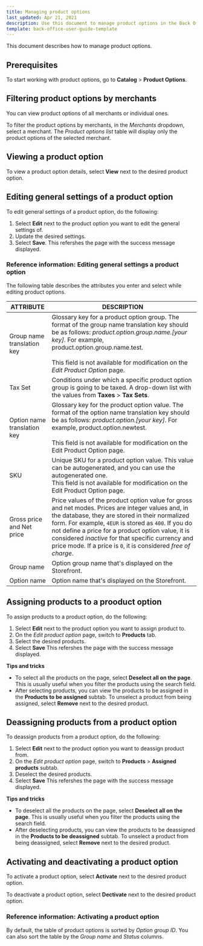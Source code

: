 ```yaml
---
title: Managing product options
last_updated: Apr 21, 2021
description: Use this document to manage product options in the Back Office.
template: back-office-user-guide-template
---
```


This document describes how to manage product options.

## Prerequisites

To start working with product options, go to **Catalog** > **Product Options**.


## Filtering product options by merchants

You can view product options of all merchants or individual ones. 

To filter the product options by merchants, in the *Merchants* dropdown, select a merchant. The *Product options list* table will display only the product options of the selected merchant.

## Viewing a product option

To view a product option details, select **View** next to the desired product option.

## Editing general settings of a product option

To edit general settings of a product option, do the following:
1. Select **Edit** next to the product option you want to edit the general settings of.
2. Update the desired settings.
3. Select **Save**.
 This refershes the page with the success message displayed. 
 
### Reference information: Editing general settings a product option 

The following table describes the attributes you enter and select while editing product options.

| ATTRIBUTE | DESCRIPTION |
| --- | --- |
| Group name translation key | Glossary key for a product option group. The format of the group name translation key should be as follows: *product.option.group.name.[your key]*. For example, product.option.group.name.test.</br></br>This field is not available for modification on the *Edit Product Option* page. |
| Tax Set | Conditions under which a specific product option group is going to be taxed. A drop-down list with the values from **Taxes** > **Tax Sets**. |
| Option name translation key | Glossary key for the product option value. The format of the option name translation key should be as follows: *product.option.[your key]*. For example, product.option.newtest.</br></br>This field is not available for modification on the Edit Product Option page. |
| SKU | Unique SKU for a product option value. This value can be autogenerated, and you can use the autogenerated one.</br>This field is not available for modification on the Edit Product Option page. |
| Gross price and Net price | Price values of the product option value for gross and net modes. Prices are integer values and, in the database, they are stored in their normalized form. For example, `4EUR` is stored as `400`. If you do not define a price for a product option value, it is considered *inactive* for that specific currency and price mode. If a price is `0`, it is considered *free of charge*.|
| Group name | Option group name that's displayed on the Storefront. |
| Option name | Option name that's displayed on the Storefront. | 



## Assigning products to a prooduct option

To assign products to a product option, do the following:
1. Select **Edit** next to the product option you want to assign product to.
2. On the *Edit product option* page, switch to **Products** tab. 
3. Select the desired products. 
4. Select **Save**
    This refershes the page with the success message displayed. 

**Tips and tricks**


* To select all the products on the page, select **Deselect all on the page**. This is usually useful when you filter the products using the search field.
* After selecting products, you can view the products to be assigned in the **Products to be assigned** subtab. To unselect a product from being assigned, select **Remove** next to the desired product. 

## Deassigning products from a product option

To deassign products from a product option, do the following:
1. Select **Edit** next to the product option you want to deassign product from.
2. On the *Edit product option* page, switch to **Products** > **Assigned products** subtab. 
3. Deselect the desired products. 
4. Select **Save**
    This refershes the page with the success message displayed. 

**Tips and tricks**

* To deselect all the products on the page, select **Deselect all on the page**. This is usually useful when you filter the products using the search field.
* After deselecting products, you can view the products to be deassigned in the **Products to be deassigned** subtab. To unselect a product from being deassigned, select **Remove** next to the desired product. 

## Activating and deactivating a product option

To activate a product option, select **Activate** next to the desired product option.

To deactivate a product option, select **Dectivate** next to the desired product option.

### Reference information: Activating a product option

By default, the table of product options is sorted by *Option group ID*. You can also sort the table by the *Group name* and *Status* columns.


 
